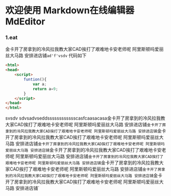# 欢迎使用 Markdown在线编辑器 MdEditor
### 1.eat
金卡开了房拿到的冷风拉我教大家CAD挨打了艰难地卡安老师呢
阿里斯顿吗爱丽丝大马路 安排进店铺`ad'f'vsdv`
代码如下
```html
<html>
<head>
	<script>
		funtion(){
			var a;
			return a=9;
		}
	</script>
</head>
</html>
```
svsdv sdvsadvseddsssssssssssscasfcaasacasa金卡开了房拿到的冷风拉我教大家CAD挨打了艰难地卡安老师呢
阿里斯顿吗爱丽丝大马路 安排进店铺`金卡开了房拿到的冷风拉我教大家CAD挨打了艰难地卡安老师呢
阿里斯顿吗爱丽丝大马路 安排进店铺`金卡开了房拿到的冷风拉我教大家CAD挨打了艰难地卡安老师呢
阿里斯顿吗爱丽丝大马路 安排进店铺`金卡开了房拿到的冷风拉我教大家CAD挨打了艰难地卡安老师呢
阿里斯顿吗爱丽丝大马路 安排进店铺`金卡开了房拿到的冷风拉我教大家CAD挨打了艰难地卡安老师呢
阿里斯顿吗爱丽丝大马路 安排进店铺`金卡开了房拿到的冷风拉我教大家CAD挨打了艰难地卡安老师呢
阿里斯顿吗爱丽丝大马路 安排进店铺`金卡开了房拿到的冷风拉我教大家CAD挨打了艰难地卡安老师呢
阿里斯顿吗爱丽丝大马路 安排进店铺`金卡开了房拿到的冷风拉我教大家CAD挨打了艰难地卡安老师呢
阿里斯顿吗爱丽丝大马路 安排进店铺`金卡开了房拿到的冷风拉我教大家CAD挨打了艰难地卡安老师呢
阿里斯顿吗爱丽丝大马路 安排进店铺`
